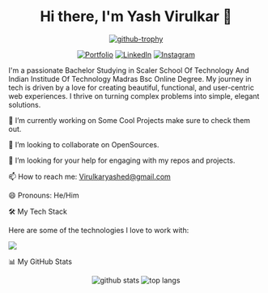 <h1 align="center">Hi there, I'm Yash Virulkar 👋</h1>

<p align="center">
<a href="https://github.com/ryo-ma/github-profile-trophy"><img src="https://github-profile-trophy.vercel.app/?username=Viscous106&theme=radical&row=1&column=7" alt="github-trophy" /></a>
</p>

<p align="center">
<a href="https://viscous106.github.io/Projects/webdevProjects/Portfolio/index.html"><img src="https://img.shields.io/badge/Portfolio-YourSite-blue?style=for-the-badge&logo=google-chrome" alt="Portfolio"></a>
<a href="https://www.linkedin.com/in/yash-virulkar-338418329/"><img src="https://img.shields.io/badge/LinkedIn-Connect-blue?style=for-the-badge&logo=linkedin" alt="LinkedIn"></a>
<a href="https://www.instagram.com/yash_virulkar_"><img src="https://img.shields.io/badge/Instagram-Follow-%23E4405F?style=for-the-badge&logo=instagram&logoColor=white" alt="Instagram"></a>
</p>

I'm a passionate Bachelor Studying in Scaler School Of Technology And Indian Institude Of Technology Madras Bsc Online Degree. My journey in tech is driven by a love for creating beautiful, functional, and user-centric web experiences. I thrive on turning complex problems into simple, elegant solutions.

🔭 I’m currently working on Some Cool Projects make sure to check them out.

👯 I’m looking to collaborate on OpenSources.

🤔 I’m looking for your help for engaging with my repos and projects.

📫 How to reach me: Virulkaryashed@gmail.com

😄 Pronouns: He/Him

🛠️ My Tech Stack

Here are some of the technologies I love to work with:

<p align="left">
  <img src="https://skillicons.dev/icons?i=html,css,js,python,java,cpp,bash,arch,kali,git,vscode,markdown" />
</p>

📊 My GitHub Stats

<p align="center">
<img src="https://github-readme-stats.vercel.app/api?username=Viscous106&show_icons=true&theme=radical" alt="github stats" />
<img src="https://github-readme-stats.vercel.app/api/top-langs/?username=Viscous106&layout=compact&theme=radical" alt="top langs" />
</p>
